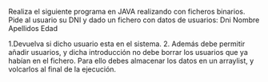 Realiza el siguiente  programa en JAVA realizando con ficheros binarios.
Pide al usuario su DNI y dado un fichero con datos de usuarios:
Dni
Nombre
Apellidos
Edad


1.Devuelva si dicho usuario esta en el sistema.
2. Además debe permitir añadir usuarios, y dicha introducción no debe borrar los usuarios que ya habían en el fichero. Para ello debes almacenar los datos en un arraylist, y volcarlos al final de la ejecución.
